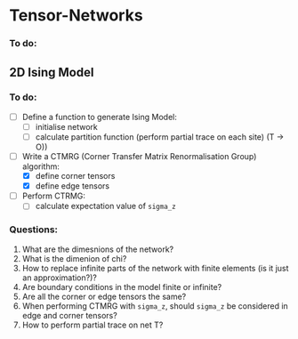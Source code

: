 # Tensor-Networks

### To do:

## 2D Ising Model

### To do:

- [ ] Define a function to generate Ising Model:
  - [ ] initialise network
  - [ ] calculate partition function (perform partial trace on each site)
 (T -> O))
- [ ] Write a CTMRG (Corner Transfer Matrix Renormalisation Group) algorithm:
  - [x] define corner tensors 
  - [x] define edge tensors
- [ ] Perform CTRMG:
  - [ ] calculate expectation value of `sigma_z`

### Questions:

1. What are the dimesnions of the network?
2. What is the dimenion of chi?
3. How to replace infinite parts of the network with finite elements (is it just an approximation?)?
4. Are boundary conditions in the model finite or infinite?
5. Are all the corner or edge tensors the same?
6. When performing CTMRG with `sigma_z`, should `sigma_z` be considered in edge and corner tensors?
7. How to perform partial trace on net T?


